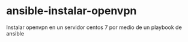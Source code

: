 # ansible-instalar-openvpn
Instalar openvpn en un servidor centos 7 por medio de un playbook de ansible
